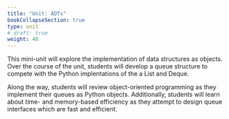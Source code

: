 ```yaml
---
title: "Unit: ADTs"
bookCollapseSection: true
type: unit
# draft: true
weight: 40
---
```


This mini-unit will explore the implementation of data structures as objects.
Over the course of the unit, students will develop a queue structure to
compete with the Python implentations of the a List and Deque.

Along the way, students will review object-oriented programming as they
implement their queues as Python objects. Additionally, students
will learn about time- and memory-based efficiency as they attempt to
design queue interfaces which are fast and efficient.
